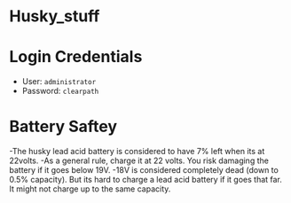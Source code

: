 # Husky_stuff

# Login Credentials

- User: ``` administrator ```
- Password: ``` clearpath ```
# Battery Saftey
-The husky lead acid battery is considered to have 7% left when its at 22volts.
-As a general rule, charge it at 22 volts. You risk damaging the battery if it goes below 19V.
-18V is considered completely dead (down to 0.5% capacity). But its hard to charge a lead acid battery if it goes that far. It might not charge up to the same capacity.

